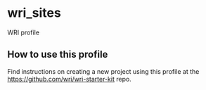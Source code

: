 # wri_sites
WRI profile

## How to use this profile

Find instructions on creating a new project using this profile at the https://github.com/wri/wri-starter-kit repo.
